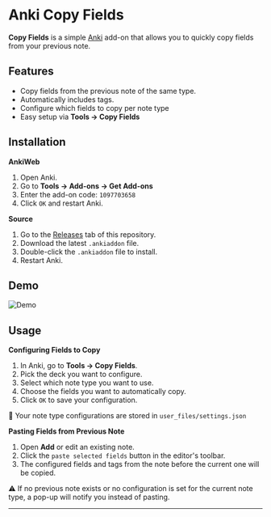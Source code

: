 # Anki Copy Fields
**Copy Fields** is a simple [Anki](https://apps.ankiweb.net/) add-on that allows you to quickly copy fields from your previous note.

## Features
- Copy fields from the previous note of the same type.
- Automatically includes tags.
- Configure which fields to copy per note type
- Easy setup via **Tools → Copy Fields**

## Installation
**AnkiWeb**
1. Open Anki.
2. Go to **Tools → Add-ons → Get Add-ons**
3. Enter the add-on code: `1097703658`
4. Click `OK` and restart Anki.

**Source**
1. Go to the [Releases](https://github.com/codec266/anki-copy-fields/releases) tab of this repository.
2. Download the latest `.ankiaddon` file.
3. Double-click the `.ankiaddon` file to install.
4. Restart Anki.
## Demo
![Demo](assets/demo.gif)
## Usage

**Configuring Fields to Copy**
1. In Anki, go to **Tools → Copy Fields**.
2. Pick the deck you want to configure.
3. Select which note type you want to use.
4. Choose the fields you want to automatically copy.
5. Click `OK` to save your configuration.

📂 Your note type configurations are stored in `user_files/settings.json`

**Pasting Fields from Previous Note**
1. Open **Add** or edit an existing note.
2. Click the `paste selected fields` button in the editor's toolbar.
3. The configured fields and tags from the note before the current one will be copied.

⚠️ If no previous note exists or no configuration is set for the current note type, a pop-up will notify you instead of pasting.
___
